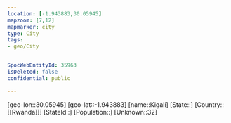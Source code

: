 ```yaml
---
location: [-1.943883,30.05945]
mapzoom: [7,12] 
mapmarker: city 
type: City
tags:
- geo/City


SpocWebEntityId: 35963
isDeleted: false
confidential: public

---
```

[geo-lon::30.05945]
[geo-lat::-1.943883]
[name::Kigali]
[State::]
[Country::[[Rwanda]]]
[StateId::]
[Population::]
[Unknown::32]

